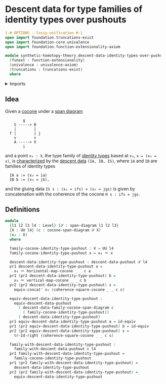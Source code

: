 # Descent data for type families of identity types over pushouts

```agda
{-# OPTIONS --lossy-unification #-}
open import foundation.truncations-exist
open import foundation-core.univalence
open import foundation.function-extensionality-axiom

module synthetic-homotopy-theory.descent-data-identity-types-over-pushouts
  (funext : function-extensionality)
  (univalence : univalence-axiom)
  (truncations : truncations-exist)
  where
```

<details><summary>Imports</summary>

```agda
open import foundation.dependent-pair-types
open import foundation.equivalences funext
open import foundation.identity-types funext
open import foundation.span-diagrams funext
open import foundation.transport-along-identifications
open import foundation.universe-levels

open import synthetic-homotopy-theory.cocones-under-spans funext
open import synthetic-homotopy-theory.descent-data-pushouts funext
open import synthetic-homotopy-theory.equivalences-descent-data-pushouts funext univalence truncations
open import synthetic-homotopy-theory.families-descent-data-pushouts funext univalence truncations
```

</details>

## Idea

Given a [cocone](synthetic-homotopy-theory.cocones-under-spans.md) under a
[span diagram](foundation.span-diagrams.md)

```text
        g
    S -----> B
    |        |
  f |        | j
    ∨        ∨
    A -----> X
        i
```

and a point `x₀ : X`, the type family of
[identity types](foundation-core.identity-types.md) based at `x₀`,
`x ↦ (x₀ = x)`, is
[characterized](synthetic-homotopy-theory.families-descent-data-pushouts.md) by
the [descent data](synthetic-homotopy-theory.descent-data-pushouts.md)
`(IA, IB, IS)`, where `IA` and `IB` are families of identity types

```text
  IA a := (x₀ = ia)
  IB b := (x₀ = jb),
```

and the gluing data `IS s : (x₀ = ifs) ≃ (x₀ = jgs)` is given by concatenation
with the coherence of the cocone `H s : ifs = jgs`.

## Definitions

```agda
module _
  {l1 l2 l3 l4 : Level} {𝒮 : span-diagram l1 l2 l3}
  {X : UU l4} (c : cocone-span-diagram 𝒮 X)
  (x₀ : X)
  where

  family-cocone-identity-type-pushout : X → UU l4
  family-cocone-identity-type-pushout x = x₀ ＝ x

  descent-data-identity-type-pushout : descent-data-pushout 𝒮 l4
  pr1 descent-data-identity-type-pushout a =
    x₀ ＝ horizontal-map-cocone _ _ c a
  pr1 (pr2 descent-data-identity-type-pushout) b =
    x₀ ＝ vertical-map-cocone _ _ c b
  pr2 (pr2 descent-data-identity-type-pushout) s =
    equiv-concat' x₀ (coherence-square-cocone _ _ c s)

  equiv-descent-data-identity-type-pushout :
    equiv-descent-data-pushout
      ( descent-data-family-cocone-span-diagram c
        ( family-cocone-identity-type-pushout))
      ( descent-data-identity-type-pushout)
  pr1 equiv-descent-data-identity-type-pushout a = id-equiv
  pr1 (pr2 equiv-descent-data-identity-type-pushout) b = id-equiv
  pr2 (pr2 equiv-descent-data-identity-type-pushout) s =
    tr-Id-right (coherence-square-cocone _ _ c s)

  family-with-descent-data-identity-type-pushout :
    family-with-descent-data-pushout c l4
  pr1 family-with-descent-data-identity-type-pushout =
    family-cocone-identity-type-pushout
  pr1 (pr2 family-with-descent-data-identity-type-pushout) =
    descent-data-identity-type-pushout
  pr2 (pr2 family-with-descent-data-identity-type-pushout) =
    equiv-descent-data-identity-type-pushout
```
